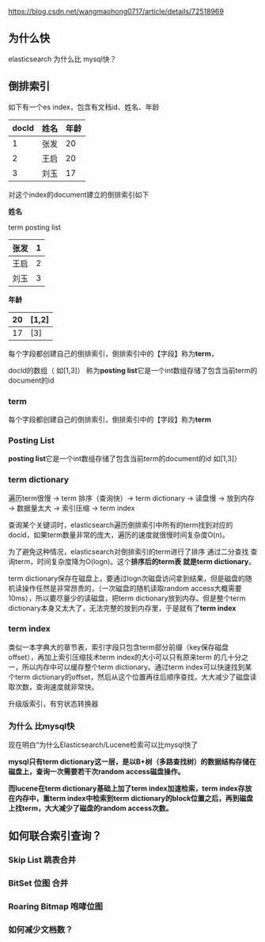 https://blog.csdn.net/wangmaohong0717/article/details/72518969

## 为什么快

elasticsearch 为什么比 mysql快？



## 倒排索引

如下有一个es index，包含有文档id、姓名、年龄

| docId | 姓名 | 年龄 |
| ----- | ---- | ---- |
| 1     | 张发 | 20   |
| 2     | 王启 | 20   |
| 3     | 刘玉 | 17   |



对这个index的document建立的倒排索引如下

**姓名**

term																																									posting list

| 张发 | 1    |
| ---- | ---- |
| 王启 | 2    |
| 刘玉 | 3    |

**年龄**

| 20   | [1,2] |
| ---- | ----- |
| 17   | [3]   |

每个字段都创建自己的倒排索引，倒排索引中的【字段】称为**term**，

docId的数组（ 如[1,3]） 称为**posting list**它是一个int数组存储了包含当前term的document的id



### term

每个字段都创建自己的倒排索引，倒排索引中的【字段】称为**term**



### Posting List

**posting list**它是一个int数组存储了包含当前term的document的id 如[1,3]）



### term dictionary

遍历term很慢 -> term 排序（查询快）-> term dictionary -> 读盘慢 -> 放到内存 -> 数据量太大 -> 索引压缩 -> term index



查询某个关键词时，elasticsearch遍历倒排索引中所有的term找到对应的docid，如果term数量非常的庞大，遍历的速度就很慢时间复杂度O(n)。

为了避免这种情况，elasticsearch对倒排索引的term进行了排序 通过二分查找 查询term，时间复杂度降为O(logn)。这个**排序后的term表 就是term dictionary**。

term dictionary保存在磁盘上，要通过logn次磁盘访问拿到结果，但是磁盘的随机读操作任然是非常昂贵的，（一次磁盘的随机读取random access大概需要10ms），所以要尽量少的读磁盘，把term dictionary放到内存。但是整个term dictionary本身又太大了，无法完整的放到内存里，于是就有了**term index**



### term index

类似一本字典大的章节表，索引字段只包含term部分前缀（key保存磁盘offset），再加上索引压缩技术term index的大小可以只有原来term 的几十分之一，所以内存中可以缓存整个term dictionary。通过term index可以快速找到某个term dictionary的offset，然后从这个位置再往后顺序查找，大大减少了磁盘读取次数，查询速度就非常快。



升级版索引，有穷状态转换器



### 为什么 比mysql快

现在明白“为什么Elasticsearch/Lucene检索可以比mysql快了



**mysql只有term dictionary这一层，是以B+树（多路查找树）的数据结构存储在磁盘上，查询一次需要若干次random access磁盘操作。**



**而lucene在term dictionary基础上加了term index加速检索，term index存放在内存中，重term index中检索到term dictionary的block位置之后，再到磁盘上找term，大大减少了磁盘的random access次数。**



## 如何联合索引查询？



### Skip List 跳表合并



### BitSet 位图 合并



### Roaring Bitmap 咆哮位图





### 如何减少文档数？